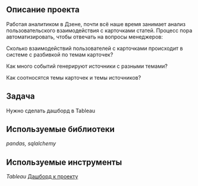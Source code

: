 ## Описание проекта

Работая аналитиком в Дзене, почти всё наше время занимает анализ пользовательского взаимодействия с карточками статей. Процесс пора автоматизировать, чтобы отвечать на вопросы менеджеров:

Cколько взаимодействий пользователей с карточками происходит в системе с разбивкой по темам карточек?

Как много событий генерируют источники с разными темами?

Как соотносятся темы карточек и темы источников?

## Задача

Нужно сделать дашборд в Tableau

## Используемые библиотеки

*pandas, sqlalchemy*

## Используемые инструменты

*Tableau*
[Дашборд к проекту](https://public.tableau.com/app/profile/dmitriy2609/viz/dash_visits_yp/_?publish=yes)
